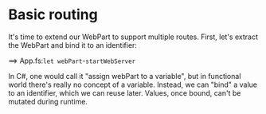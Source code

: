 # Basic routing

It's time to extend our WebPart to support multiple routes.
First, let's extract the WebPart and bind it to an identifier:

==> App.fs:`let webPart`-`startWebServer`

In C#, one would call it "assign webPart to a variable", but in functional world there's really no concept of a variable. Instead, we can "bind" a value to an identifier, which we can reuse later.
Values, once bound, can't be mutated during runtime.